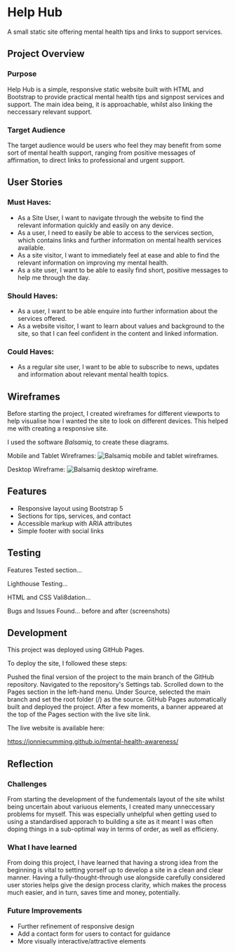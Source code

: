 # Help Hub

A small static site offering mental health tips and links to support services.

## Project Overview 

### Purpose

Help Hub is a simple, responsive static website built with HTML and Bootstrap to provide practical mental health tips and signpost services and support. The main idea being, it is approachable, whilst also linking the neccessary relevant support.

### Target Audience

The target audience would be users who feel they may benefit from some sort of mental health support, ranging from positive messages of affirmation, to direct links to professional and urgent support.

## User Stories

### Must Haves:
- As a Site User, I want to navigate through the website to find the relevant information quickly and easily on any device.
- As a user, I need to easily be able to access to the services section, which contains links and further information on mental health services available.
- As a site visitor, I want to immediately feel at ease and able to find the relevant information on improving my mental health.
- As a site user, I want to be able to easily find short, positive messages to help me through the day.
### Should Haves:
- As a user, I want to be able enquire into further information about the services offered.
- As a website visitor, I want to learn about values and background to the site, so that I can feel confident in the content and linked information.

### Could Haves:
- As a regular site user, I want to be able to subscribe to news, updates and information about relevant mental health topics.
## Wireframes

Before starting the project, I created wireframes for different viewports to help visualise how I wanted the site to look on different devices. This helped me with creating a responsive site.

I used the software _Balsamiq_, to create these diagrams.

Mobile and Tablet Wireframes:
![Balsamiq mobile and tablet wireframes.](/assets/images/wireframes/Mobile%20and%20Tablet%20view.png)

Desktop Wireframe:
![Balsamiq desktop wireframe.](/assets/images/wireframes/Desktop%20view.png)

## Features

- Responsive layout using Bootstrap 5
- Sections for tips, services, and contact
- Accessible markup with ARIA attributes
- Simple footer with social links

## Testing

Features Tested section...

Lighthouse Testing...

HTML and CSS Vali8dation...

Bugs and Issues Found...
before and after (screenshots)

## Development

This project was deployed using GitHub Pages.

To deploy the site, I followed these steps:

Pushed the final version of the project to the main branch of the GitHub repository.
Navigated to the repository's Settings tab.
Scrolled down to the Pages section in the left-hand menu.
Under Source, selected the main branch and set the root folder (/) as the source.
GitHub Pages automatically built and deployed the project.
After a few moments, a banner appeared at the top of the Pages section with the live site link.

The live website is available here:

https://jonniecumming.github.io/mental-health-awareness/


## Reflection
### Challenges
From starting the development of the fundementals layout of the site whilst being uncertain about variuous elements, I created many unneccessary problems for myself. This was especially unhelpful when getting used to using a standardised apporach to building a site as it meant I was often doping things in a sub-optimal way in terms of order, as well as efficieny.

### What I have learned
From doing this project, I have learned that having a strong idea from the beginning is vital to setting yorself up to develop a site in a clean and clear manner. Having a fully-thought-through use alongside carefully considered user stories helps give the design process clarity, which makes the process much easier, and in turn, saves time and money, potentially. 

### Future Improvements
- Further refinement of responsive design
- Add a contact form for users to contact for guidance
- More visually interactive/attractive elements
